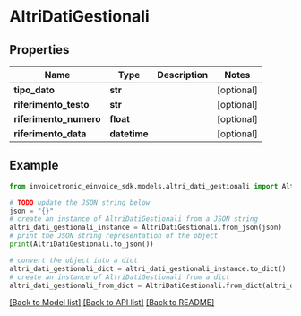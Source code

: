 # AltriDatiGestionali


## Properties

Name | Type | Description | Notes
------------ | ------------- | ------------- | -------------
**tipo_dato** | **str** |  | [optional] 
**riferimento_testo** | **str** |  | [optional] 
**riferimento_numero** | **float** |  | [optional] 
**riferimento_data** | **datetime** |  | [optional] 

## Example

```python
from invoicetronic_einvoice_sdk.models.altri_dati_gestionali import AltriDatiGestionali

# TODO update the JSON string below
json = "{}"
# create an instance of AltriDatiGestionali from a JSON string
altri_dati_gestionali_instance = AltriDatiGestionali.from_json(json)
# print the JSON string representation of the object
print(AltriDatiGestionali.to_json())

# convert the object into a dict
altri_dati_gestionali_dict = altri_dati_gestionali_instance.to_dict()
# create an instance of AltriDatiGestionali from a dict
altri_dati_gestionali_from_dict = AltriDatiGestionali.from_dict(altri_dati_gestionali_dict)
```
[[Back to Model list]](../README.md#documentation-for-models) [[Back to API list]](../README.md#documentation-for-api-endpoints) [[Back to README]](../README.md)


